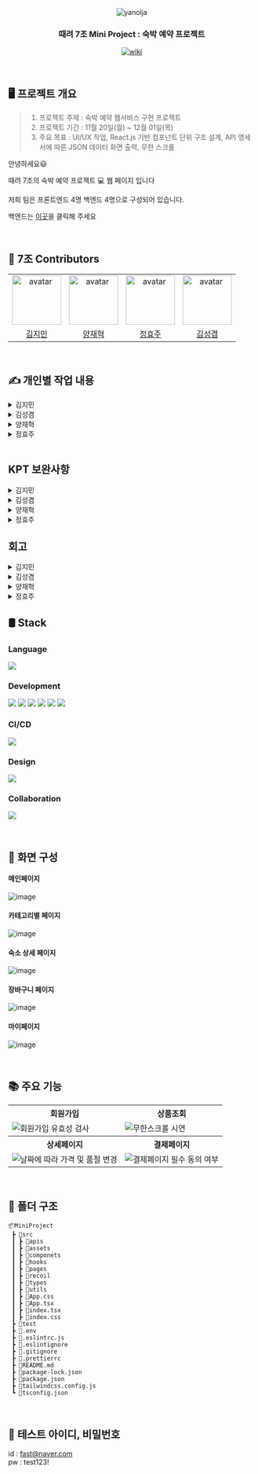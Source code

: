 <div align="center">

<img src="https://github.com/yangjaehyuk/Baekjoon/assets/37584686/20fa075f-031b-40fc-8f77-fba23f2b2f06" alt="yanolja"/>

### 때려 7조 Mini Project : 숙박 예약 프로젝트

<p align="center">
  <a href="https://mini-team-7.vercel.app/">
    <img src="https://img.shields.io/badge/Yanolja-pink?style=for-the-badge&logoColor=white" alt="wiki"/>
  </a>
</p>

</div>

<br/>


## 🖥 프로젝트 개요
> 1. 프로젝트 주제 :  숙박 예약 웹서비스 구현 프로젝트
> 2. 프로젝트 기간 : 11월 20일(월) ~ 12월 01일(목)
> 3. 주요 목표 : UI/UX 작업, React.js 기반 컴포넌트 단위 구조 설계, API 명세서에 따른 JSON 데이터 화면 출력, 무한 스크롤

안녕하세요:smiley: 

때려 7조의 숙박 예약 프로젝트 :computer: 웹 페이지 입니다

저희 팀은 프론트엔드 4명 백엔드 4명으로 구성되어 있습니다.   

백엔드는 [이곳](https://github.com/YBE-7/YBE-Mini-Project-BE)을 클릭해 주세요 

<br/>

## :clap: 7조 Contributors

 <table align="center">
    <tr>
        <td align="center"><img alt="avatar" src="https://github.com/moana16.png" width="100"></td>
        <td align="center"><img alt="avatar" src="https://github.com/yangjaehyuk.png" width="100"></td>
        <td align="center"><img alt="avatar" src="https://github.com/hhjs2.png" width="100"></td>
        <td align="center"><img alt="avatar" src="https://github.com/skyeome.png" width="100"></td>
    </tr>
    <tr>
        <td align="center"><a href="https://github.com/moana16">김지민</a></td>
        <td align="center"><a href="https://github.com/yangjaehyuk">양재혁</a></td>
        <td align="center"><a href="https://github.com/hhjs2">정효주</a></td>
        <td align="center"><a href="https://github.com/skyeome">김성겸</a></td>
    </tr>
 </table>

<br/>

## ✍️ 개인별 작업 내용


<details>
<summary>김지민</summary>

## 주요 기능

- 숙소 상세 페이지 
- 객실 상세 페이지
- 달력 모달 및 날짜 선택 기능 구현
- Kakao map API 연결
- 숙소 조회 API 연결
- 객실 조회 API 연결(날짜, 인원수에 따라 달라지는 API 요청 및 객실 상태에 따른 디자인 변경)
- 객실 상세 조회 API 연결
- 장바구니 담기 API 연결
- 검색 페이지
- API 테스팅


|                           객실상세페이지 예약                            |                                                객실 페이지 지도                                               |
| :-------------------------------------------------------------------------------------------------------: | :-------------------------------------------------------------------------------------------------------: |
|![객실상세예약하기](https://github.com/YBE-7/MiniProject_FE/assets/65649035/75ad53c0-6ed6-41ad-a5ff-9bf028034221) | ![지도숏](https://github.com/YBE-7/MiniProject_FE/assets/65649035/ec5896c7-fff1-41bb-af96-579ba5fbf5b6) |
|       예약 버튼을 누르면 예약 상품 정보를 전달하며 바로 예약 페이지로 이동합니다.       |                   상단 주소를 클릭하면 지도 화면이 보여지고 주소 복사가 가능합니다.                    |

 


  |                         장바구니 로그인                              |                                               장바구니 성공                                             |
| :-------------------------------------------------------------------------------------------------------: | :-------------------------------------------------------------------------------------------------------: |
| ![장바구니로그인](https://github.com/YBE-7/MiniProject_FE/assets/65649035/0f474be5-be84-49b3-bc76-cf52bbeaca8e) | ![장바구니성공](https://github.com/YBE-7/MiniProject_FE/assets/65649035/05c520e3-560e-4464-84ca-8f9686968433) |
|       초그인이 되어있지 않을 시 alert창과 함께 로그인 페이지로 이동합니다       |                   장바구니에 담을 상품을 서버에 전송하고 성공하면 alert창이 뜹니다                    |




  |                         날짜, 인원수에 따라 달라지는 UI                              |                                               최대인원 초과                                               |
| :-------------------------------------------------------------------------------------------------------: | :-------------------------------------------------------------------------------------------------------: |
| ![인원수변경](https://github.com/YBE-7/MiniProject_FE/assets/65649035/f834b7c0-2f50-4e19-a21c-8d342fe61071) | ![달력초기화](https://github.com/YBE-7/MiniProject_FE/assets/65649035/141fbd9f-55a1-4885-8436-7672d6a55e42)|
|      인원수에 따라 예약할 수 없는 방을 보여줍니다. <br/>또한 사용자가 선택한 날짜에 객실 상품이 품절되었는지 여부도 확인할 수 있습니다.        |                   달력 모달에서 날짜 선택, 날짜 초기화 가능합니다.<br/> 만약 날짜를 선택하여도 X 버튼으로 나가면 이전 날짜가 보여집니다.                    |





## :bomb: 트러블 슈팅

#### :x:오류

vercel에 배포 후 CORS 에러


#### :heavy_check_mark: 해결

그동안 http 통신이었다가 vercel에 배포하면서 자동으로 https로 배포가 되는 바람에
또 한번 CORS 에러가 떴다. <br/>
서버 측에서 해결 해 주셨지만 다음 번엔 먼저 https로 통신이 되게끔 회의해야겠다고 생각했고 또 찾아보니까 proxy 서버를 사용하면 프론트엔드 딴에서도 해결할 수 있다고한다.

#### :x:오류

장바구니 객실 담기할 때 정해진 개수를 초과해서 장바구니에 담는 오류


#### :heavy_check_mark: 해결

서버 측에서 받아오는 status 값을 통해 존재하는 객실 수 이상으로 장바구니 담기 버튼을 누를 경우 alert 창이 뜨게 함

--


## 회고

부트캠프를 하면서 처음으로 백엔드 분들과 프로젝트를 하였다. <br/>
처음에는 약 2주밖에 안되는 시간이라서 가능할까? 생각했지만 모두들 열심히 해주신 덕분에 생각보다 금방 할 수 있었다.  <br/>
Jira를 간단하게 작성하여 서로 작업 내용을 공유하니까 다른 파트 분들이 어느 정도 작업량을 하셨는지 알기가 수월해서 좋았다.   <br/>
이번에는 tailwind CSS를 오랜만에 다시 사용해 보았는데 역시 편하고 좋았다 근데 아무래도 공통적인 css 를 하기엔 조금 불편한 감이 없잖아 있는 것 같다.  <br/>
아쉬운 점은 이번에도 먼저 공통 CSS나 공통 컴포넌트를 생성하지 않고 처음 작업을 시작해서 중간에 한번 코드를 수정한 점이다.  <br/>
멘토님 말씀대로 다음번에는 작업하기 전에 디자인 리뷰를 할 생각이다.  <br/>
정말 다행인 건 요청드린 데이터 대로 빠르게 작업 해주셔서 시간이 촉박하지 않게 API 를 연결해서 마무리 작업을 할 수 있었다  <br/>
그리고 처음으로 테스트 코드를 작성했는데 재혁님 덕분에 해매지 않고 작성할 수 있었다. !! <br/>
하지만 아무래도 작업 중간에 테스트해본건 아니라서<br/>
다음 프로젝트는 중간중간 테스트 코드를 작성해보아야 겠다고 생각했다. <br/>
매일 회의를 하다보면 지치기도 할 텐데 다들 열정 넘치게 참여해주셔서 정말 감사합니다 :) !!



</details>

<details>
<summary>김성겸</summary>
  
## 주요 작업 내용

- 숙소 목록 조회 관련 모든 컴포넌트 Skeleton UI 적용
- 카테고리별 (호텔/리조트/펜션/풀빌라) 페이지
- 지역별 숙소 상품 조회 페이지
  - 필터링 기능 : [ 별점 높은 순, 예약가 높은 순, 예약가 낮은 순 ]
  - 무한 스크롤 기능 : 4개씩 불러오며, 하단에 도착하면 새로 4개를 불러옵니다.
- 지금 사랑받는 여행지 페이지
- 지역 선택 모달
- 공통 헤더 설정

|                                               상품 필터링 기능                                               |                                       선택한 날짜가 몇 박인지에 따라 가격이 변경                                       |
| :----------------------------------------------------------------------------------------------------------: | :--------------------------------------------------------------------------------------------------------------------: |
| ![필터링 시연](https://github.com/YBE-7/MiniProject_FE/assets/59966217/70902b88-b531-4371-b968-4665653433e9) | ![날짜에 따라 가격 변경](https://github.com/YBE-7/MiniProject_FE/assets/59966217/77ae6556-a02a-4c6b-bfd2-425258d1f8f5) |
|           평점 높은순, 예약가 높은순, 예약가 낮은순 3가지 기준으로 숙박 상품을 조회 할수 있습니다.           |                          만약 선택한 날짜가 몇 박인지에 따라 n박 당 (가격 \* n)를 계산합니다.                          |

<br/>

|                                                 무한 스크롤 기능                                                  |                                           카테고리(호텔/리조트/펜션/풀빌라) 페이지                                           |
| :---------------------------------------------------------------------------------------------------------------: | :--------------------------------------------------------------------------------------------------------------------------: |
| ![무한 스크롤 시연](https://github.com/YBE-7/MiniProject_FE/assets/59966217/6eb37248-a792-4f33-af2d-79bb3d324401) | ![화면-캡처-2023-11-30-110705](https://github.com/YBE-7/MiniProject_FE/assets/59966217/6d48fe68-7523-40f9-8ec7-a28e33862838) |
|                       React Query의 useInfiniteQuery를 사용해서 무한 스크롤을 구현했습니다.                       |                각 카테고리에서 평점 높은 상품을 보여주고, 하단에는 해당 카테고리의 지역별 숙소를 보여줍니다.                 |

## :bomb: 트러블 슈팅

#### :x: 오류

- 상품 썸네일이 다른 상품과 비율이 다른 경우인 경우 이미지가 튀어 나가는 버그

#### :heavy_check_mark: 해결

- 이미지를 감싸는 div에 `overflow: hidden; aspect-ratio: 1`을 추가하여 1:1비율로 썸네일을 고정합니다.  
  그리고 이미지 태그에는 `width: 100%; height:100%; object-fit: center;`를 추가하여 비율유지하며 꽉 채웠습니다.

#### :x: 오류

- 상품 상세페이지에서 체크인 날짜를 바꾸고 뒤로가면 선택한 날짜가 날아가는 버그

#### :heavy_check_mark: 해결

- 검색창에 from, to라는 파라메터에 날짜를 저장해서 사용하던 방식에 문제라고 판단되어서,  
  recoil의 전역 상태를 사용하는 방식으로 변경해서 전역 상태의 날짜를 따라가게 변경했습니다.

## 회고

여러 팀원들과의 소통과정에서 의견 충돌이 있었을 때 서로 기분나쁘지 않게 잘 해결하는 과정들이 있어서,  
저희 팀원들의 커뮤니케이션 스킬이 참 좋아보였습니다. 저도 소통에 대해서 많이 배웠던것같습니다.

그밖에 기술적으로 다 같이 좀 더 좋은 방법을 찾고, 버그도 같이 해결하면서 새로운 방법도 알게되며  
정말 많은 부분에서 고민하고 성장해보는 기회가 되었던것같습니다.

</details>


<details>
<summary>양재혁</summary>

## 주요 기능

- 로그인 페이지
- 회원 가입 페이지
- 마이 페이지
- 로그인 validation
- 회원 가입 validation
- 인증 및 인가
- 회원 가입 모달
- 마이 페이지 날짜 선택 모달
- Jest Testing

## :bomb: 트러블 슈팅

#### :x:오류

로그인 및 회원 가입 중복 요청 버그

#### :heavy_check_mark: 해결

로그인 및 회원 가입 버튼을 여러 번 누르면 클릭 수 만큼 요청이 되는 것을 방지하기 위해 클릭 후 swal창으로 막으려고 하였습니다. <br/> 
하지만 swal이 팝업되기 전까지의 시간이 있어 여러 번 요청되는 것을 식별하였습니다. <br/>
그래서 요청을 하기 전에 swal창을 팝업하도록 수정한 결과 버튼을 누르자마자 swal창이 떠서 중복 요청을 방지할 수 있었습니다.

--


## 회고

오랜만에 백엔드와 협업을 하게 되어 재밌고 유익하였습니다. <br/>
저희 팀 모두가 능력이 있으신 분들 같아 다양한 기능들을 기한보다 빠르게 마무리 할 수 있었던 것 같습니다. <br/>
프로젝트 매니지먼트부터 유닛 테스팅 까지 알차게 프로젝트를 진행한 것 같아 뿌듯했습니다. <br/>
오랜만에 Jest를 사용해서 버벅였는데 다음 프로젝트에서는 개발 중간 중간에 테스팅을 진행해야 겠다고 생각하였습니다. <br/>
모두들 고생 많으셨습니다 !!!

</details>


<details>
<summary>정효주</summary>

## 주요 기능

- 메인페이지 
  -   타입별 숙소, 지역별 숙소 API 연결, 리액트 쿼리 사용 
- 장바구니 페이지 
  - 장바구니 조회, 장바구니 개별 삭제, 전체 삭제  API 연결
  - 체크박스를 이용해 상품 관리 (합계 금액, 총 건수)

- 결제하기 페이지 
  - 결제폼 유효성 검사 후 에러 메세지
  -  필수 이용 동의 후 버튼 활성화
  - recoil을 이용해 주문id 관리

- 결제 완료 페이지   
  - 주문 조회 API 연결


|                          장바구니 체크박스                           |                                                장바구니 삭제기능                                             |
| :-------------------------------------------------------------------------------------------------------: | :-------------------------------------------------------------------------------------------------------: |
| ![cart1](https://github.com/YBE-7/MiniProject_FE/assets/102405617/f7be26b9-8334-40a5-8d72-ea1fb8cf9ecc) | ![cart2](https://github.com/YBE-7/MiniProject_FE/assets/102405617/e51676e3-fd26-4986-95e1-856fd2daa9fc) |
|       체크박스 선택에 따라 결제 금액과 결제 건수가 변경    |                 개별삭제, 전체 삭제 가능                    |


|                          결제하기 입력폼                     |                                                결제하기 버튼 활성화                                  |
| :-------------------------------------------------------------------------------------------------------: | :-------------------------------------------------------------------------------------------------------: |
| ![order1](https://github.com/YBE-7/MiniProject_FE/assets/102405617/646aa286-8158-4752-9944-c0ded2713814) | ![order2](https://github.com/YBE-7/MiniProject_FE/assets/102405617/d1307473-95e9-458f-84cc-8c9bcd413253) |
|       예약하기 폼 유효성 검사    |                 필수약관 동의 시 결제하기 버튼 활성화                    |


|                        메인페이지                  |                                              예약 결과 페이지                              |
| :-------------------------------------------------------------------------------------------------------: | :-------------------------------------------------------------------------------------------------------: |
| ![main](https://github.com/YBE-7/MiniProject_FE/assets/102405617/38c3eb6d-8e1f-4643-8255-c85e3be83ab6) | ![result](https://github.com/YBE-7/MiniProject_FE/assets/102405617/2cd48a1c-e6f1-471f-bc0c-edf9ad2056c2) |
|       타입별 숙소, 지역별 숙소 API 연결     |                주문 조회 API 연결                 |




## :bomb: 트러블 슈팅

#### :x:오류

로그인 상태에 따른 페이지 접근 오류

#### :heavy_check_mark: 해결
처음에는 장바구니 페이지에 들어갈 때 access토큰을 여부를 확인 후 없으면 접근 금지로 구현하였습니다. <br/>
그렇게 하다보니 장바구니 페이지 화면이 렌더링 된 후 접근 금지 알람창의 띄어지는 오류가 생겼습니다.<br/>
이러한 점을 장바구니 버튼을 클릭 했을 때 로그인 상태 여부를 확인하는 로직으로 수정했습니다.<br/>



## 회고
이번 프로젝트는 백엔드와 처음 협업하는 경험이었습니다. 기회부터 테스팅 배포까지에 대한 전 과정을 경험하며 매우 의미 있는 시간이었습니다.<br/>
새로운 상태 관리 라이브러리인 recoil과 react-query를 처음 사용해 보면서 데이터 관리와 캐싱에 대해 다양한 고민을 할 수 있었습니다.<br/>
인원이 적었음에도 불구하고 모든 팀원들이 최선을 다해주셔서 빨리 프로젝트를 마칠 수 있었습니다 ! 너무 즐거웠고, 감사합니다!



</details>

<br/>

## KPT 보완사항
<details>
<summary>김지민</summary>
  
  > 1. 커스텀 훅 생성으로 코드 재사용
>   2. 비즈니스 로직 분리
>   3. 스켈레톤 UI 생성
</details>
<details>
<summary>김성겸</summary>

아쉬웠던 부분을 이번 KPT기간을 활용하여 보완하였습니다.
시간이 없어서 진행하지 못했던 모바일 반응형을 진행하였으며, 
기획할 당시 넣어보고 싶었던 기능이였지만 시간상 어려워 진행하지 않았던 숙소 공유기능, 입실예정알림 기능을 추가하였습니다.

1. 전체 페이지 반응형 적용
   - 기존 pc기반으로 진행되었던 디자인을 전체적으로 모바일 환경에서도 잘 보이게 반응형을 수정했습니다.
2. 링크/카카오톡 공유 기능
   - 다른사람에게 숙소 정보를 공유하고 싶을 때 링크를 자유롭게 공유하거나, 카톡으로 메시지를 보내 공유할수있는 기능을 추가하였습니다.
3. 입실예정 알림 기능
   - 실제 야놀자에 있는 입실예정 알림기능을 모티브로 해서 Web Notification API를 참고해서 브라우저 알림으로 구현해보았습니다.

**링크공유**
![링크공유](https://github.com/YBE-7/MiniProject_FE/assets/59966217/d0afb604-834f-462b-9d21-a2682061ad75)

**카카오톡 공유**
![카카오톡-공유](https://github.com/YBE-7/MiniProject_FE/assets/59966217/dd7d80b5-676c-40fe-9cf0-a2f41bf6a7bd)

**입실예정알림**
![입실예정알림](https://github.com/YBE-7/MiniProject_FE/assets/59966217/03c5d327-e3ae-4bf2-ad23-0ce4b3669129)

</details>
<details>
<summary>양재혁</summary>
  
  > 1. 로그인, 회원가입 에러 핸들링 로직 수정
>   2. axios 인스턴스 분리
>   3. 마이페이지 인터페이스 분리
</details>
<details>
<summary>정효주</summary>
  
  > 1. 함수 컴포넌트의 Props 타입을 React.FC 대신 직접 명시하여 수정
>   2. 타입스크립트 부모와 자식 간의 Props 타입을 일치
>   3. 스켈레톤 UI 생성

</details>



## 회고

<details>
<summary>김지민</summary>
  
 #### 좋았던 점
> 1. 아아
#### 아쉬운 점
> 1. 아아
</details>
<details>
<summary>김성겸</summary>
  
#### 좋았던 점
> 1. 실무에서는 최신버전에 있는 기능을 사용못할수도 있기에 미니 프로젝트를 통해서 React 최신버전에 추가된 기능을 도전해본점이 좋았습니다.
> 2. 백엔드와의 협업을 통해서 실무에 가서 백엔드 개발자와 소통하고 원하는것을 요구하는 연습을 간접적으로 해본 경험을 얻어간것같습니다.
> 3. 실제 예약 시스템을 구축할때 어떠한 오류나 버그가 발생하는지 경험해보고 어떻게 해결해야 할지 고민하는 좋은 경험이 생긴것같습니다. 
또한 다른조의 사례를 통해서 간접적으로 트러블 슈팅에 방법에 대해 좀더 알게된것같습니다.

#### 아쉬운 점
> 1. 인원이 다른조에 비해 적어서 시간상 어려워 포기했던 기능이 몇개 있었던 점이 매우 아쉬웠습니다.
> 2. 기획할 당시 생각하지 못한 기능을 추가해야 했거나, 오류가 나서 시간을 많이 쓴 기능으로 인해 시간에 쫒기며 작업한 점이 아쉬웠습니다.

</details>
<details>
<summary>양재혁</summary>
  
  #### 좋았던 점
> 1. 아아
#### 아쉬운 점
> 1. 아아
</details>
<details>
<summary>정효주</summary>
  
 #### 좋았던 점
> 1. Recoil 전역 상태관리를 학습하고 react-query를 이용하여 데이터를 캐싱해 불러오는 수를 최소화하여 재접근 속도를 높히는것에 대해 고민하는 시간을 가질 수 있어서 좋았습니다.
> 2. 다른 팀원이 만든 커스텀 훅과 util 함수를 이용하여 반복되는 로직을 하나의 함수로 묶어서 재사용하였습니다. 이러한 경험을 통해 코드를 구조화 시키고 유지보수성을 향상시켜 코드를 가독성 있게 구현할 수 있어 좋았습니다.
> 3. 프로젝트 기간동안 디스코드를 활용하여 데일리 스크럼을 거쳐 매일 모각코를 진행했고, 회의가 아닌 시간에도 백엔드와 필요한 부분에 대해 상의하면서 끊임없이 정보를 공유했습니다. 이런 원활한 소통으로 버그를 해결하고 프로젝트를 예상보다 여유롭게 마무리할 수 있어 이상적인 협업을 경험을 얻어갈 수 있었습니다.
#### 아쉬운 점
> 1. 인원이 적다는 이유로 추가 기능을 생각못하고 기획을 했던 점이 아쉬웠습니다. 그리고 한 컨셉에 국한되는게 아닌 폭넓게 서비스에 대해 기획을 했으면 조금 더 많고 새로운 기능들을 구현 할 수 있었을 거라는 아쉬움이 남습니다.
> 2. 처음 기획 할 때 공통 컴포넌트를 생각하지 못 했습니다. 그래서 메인페이지와 숙소 조회 페이지에 같은 디자인 레이아웃이 있었음에도 불구하고, 각자 구현한 후 나중에 하나로 통일했기 때문에 시간적으로 낭비하여 아쉬웠습니다. 다음 프로젝트에서는 공통 컴포넌트를 먼저 생각해보는 계기가 되었습니다.
</details>

## 🛢️ Stack

### Language

<p align="left">
 <img src="https://img.shields.io/badge/typescript-%23007ACC.svg?style=for-the-badge&logo=typescript&logoColor=white">
</p>

### Development

<p align="left">
   <img src="https://img.shields.io/badge/react-61DAFB?style=for-the-badge&logo=react&logoColor=black"> 
  <img src="https://img.shields.io/badge/Tailwind CSS-06B6D4?style=for-the-badge&logo=tailwindcss&logoColor=white"/>
  <img src="https://img.shields.io/badge/recoil-007AF4?style=for-the-badge&logo=recoil&logoColor=black"/>
  <img src="https://img.shields.io/badge/Axios-5A29E4?style=for-the-badge&logo=axios&logoColor=white">
  <img src="https://img.shields.io/badge/Eslint-4B32C3?logo=eslint&logoColor=white&style=for-the-badge"/>
  <img src="https://img.shields.io/badge/Prettier-F7B93E?logo=prettier&logoColor=black&style=for-the-badge"/>
</p>

### CI/CD

<p align="left">
  <img src="https://img.shields.io/badge/vercel-ffffff?style=for-the-badge&logo=vercel&logoColor=black"/>
</p>

### Design

<p align="left">
 <img src="https://img.shields.io/badge/figma-F24E1E?style=for-the-badge&logo=figma&logoColor=white"/>
</p>

### Collaboration

<p align="left">
  <img src="https://img.shields.io/badge/Jira-0052CC?style=for-the-badge&logo=Jira&logoColor=white">
</p>

<br/>

## 🎨 화면 구성

#### 메인페이지
![image](https://github.com/YBE-7/MiniProject_FE/assets/65649035/96c57314-5770-41bc-9399-d30abfcee2cc)
#### 카테고리별 페이지
![image](https://github.com/YBE-7/MiniProject_FE/assets/65649035/93ddb03d-7338-4db1-9a04-e0b2d897fc5c)
#### 숙소 상세 페이지
![image](https://github.com/YBE-7/MiniProject_FE/assets/65649035/b7424080-f060-4ff2-80e6-fb20e54e9412)
#### 장바구니 페이지
![image](https://github.com/YBE-7/MiniProject_FE/assets/65649035/36f9c7f2-90df-440e-9a3d-2333d6281c08)
#### 마이페이지
![image](https://github.com/YBE-7/MiniProject_FE/assets/65649035/f99573f7-14f0-46ea-9b45-7520c17dfc6e)


<br/>

## 📚 주요 기능

<div align="center">
  <table>
    <tr align="center">
      <th>회원가입</th>
      <th>상품조회</th>
    </tr>
    <tr>
      <td><img src="https://github.com/YBE-7/MiniProject_FE/assets/59966217/27f10e32-ff99-4d47-ba1a-942bfd3b4c4a" alt="회원가입 유효성 검사"></td>
      <td><img src="https://github.com/YBE-7/MiniProject_FE/assets/59966217/6eb37248-a792-4f33-af2d-79bb3d324401"alt="무한스크롤 시연"></td>
    </tr>
    <tr align="center">
      <th>상세페이지</th>
      <th>결제페이지</th>
    </tr>
    <tr>
      <td><img src="https://github.com/YBE-7/MiniProject_FE/assets/59966217/31cc1d41-e252-4c9a-a466-dca74ec67c7e" alt="날짜에 따라 가격 및 품절 변경"></td>
      <td><img src="https://github.com/YBE-7/MiniProject_FE/assets/59966217/86ddcbf3-460f-4770-bc05-94b011a392d0" alt="결제페이지 필수 동의 여부"></td>
    </tr>
  </table>
</div>

<br/>

## :file_folder: 폴더 구조

```
📦MiniProject
 ┣ 📂src
 ┃ ┣ 📂apis
 ┃ ┣ 📂assets
 ┃ ┣ 📂componets
 ┃ ┣ 📂hooks
 ┃ ┣ 📂pages
 ┃ ┣ 📂recoil
 ┃ ┣ 📂types
 ┃ ┣ 📂utils
 ┃ ┣ 📜App.css
 ┃ ┣ 📜App.tsx
 ┃ ┣ 📜index.tsx
 ┃ ┣ 📜index.css
 ┣ 📂test
 ┣ 📜.env
 ┣ 📜.eslintrc.js
 ┣ 📜.eslintignore
 ┣ 📜.gitignore
 ┣ 📜.prettierrc
 ┣ 📜README.md
 ┣ 📜package-lock.json
 ┣ 📜package.json
 ┣ 📜tailwindcss.config.js
 ┗ 📜tsconfig.json

```
<br/>

## 🔑 테스트 아이디, 비밀번호

id : fast@naver.com <br/>
pw : test123!

